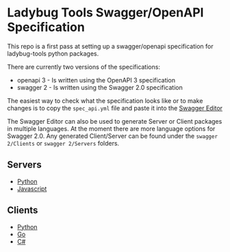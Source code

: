 # Ladybug Tools Swagger/OpenAPI Specification

This repo is a first pass at setting up a swagger/openapi specification for ladybug-tools python packages.

There are currently two versions of the specifications:
* openapi 3 - Is written using the OpenAPI 3 specification
* swagger 2 - Is written using the Swagger 2.0 specification

The easiest way to check what the specification looks like or to make changes is to copy the `spec_api.yml` file and paste it into the [Swagger Editor](https://editor.swagger.io/)

The Swagger Editor can also be used to generate Server or Client packages in multiple languages. At the moment there are more language options for Swagger 2.0. Any generated Client/Server can be found under the `swagger 2/Clients` or `swagger 2/Servers` folders.

## Servers
* [Python](swagger%202/Servers/python-flask)
* [Javascript](swagger%202/Clients/javascript)
## Clients
* [Python](swagger%202/Clients/python)
* [Go](swagger%202/Clients/go)
* [C#](swagger%202/Clients/csharp)
